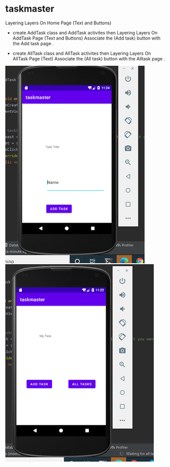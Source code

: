 # taskmaster

Layering Layers On Home Page (Text and Buttons)
 * create AddTask class and AddTask activites then Layering Layers On AddTask Page (Text and Buttons) 
 Associate the (Add task) button with the Add task page .

 * create AllTask class and AllTask activites then Layering Layers On AllTask Page (Text) 
 Associate the (All  task) button with the Alltask page .

 ![homePage](https://raw.githubusercontent.com/abdalrahman-alhmouz/taskmaster/lab26/img/AddTask.PNG)
 ![AddTask](https://raw.githubusercontent.com/abdalrahman-alhmouz/taskmaster/lab26/img/Capture.PNG)






